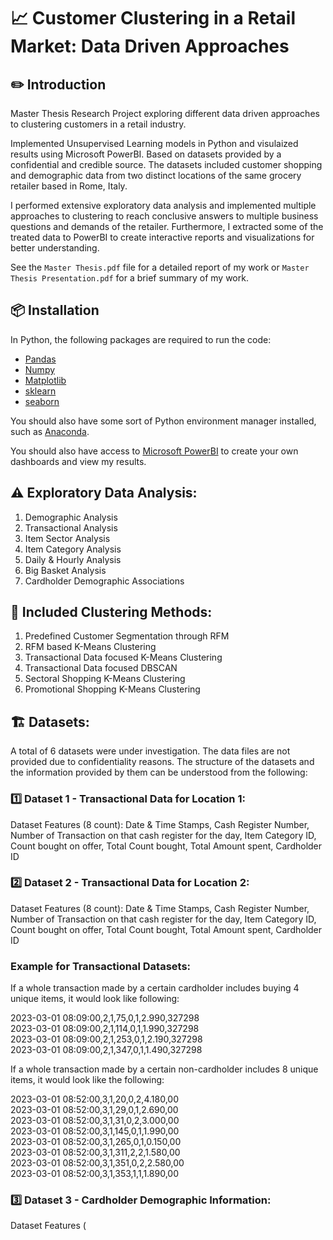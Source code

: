 # 📈 Customer Clustering in a Retail Market: Data Driven Approaches

## ✏️ Introduction

Master Thesis Research Project exploring different data driven approaches to clustering customers in a retail industry.

Implemented Unsupervised Learning models in Python and visulaized results using Microsoft PowerBI. Based on datasets provided by a confidential and credible source. The datasets included customer shopping and demographic data from two distinct locations of the same grocery retailer based in Rome, Italy.

I performed extensive exploratory data analysis and implemented multiple approaches to clustering to reach conclusive answers to multiple business questions and demands of the retailer. Furthermore, I extracted some of the treated data to PowerBI to create interactive reports and visualizations for better understanding.

See the `Master Thesis.pdf` file for a detailed report of my work or `Master Thesis Presentation.pdf` for a brief summary of my work.

## 📦 Installation

In Python, the following packages are required to run the code:

- [Pandas](https://pandas.pydata.org/)
- [Numpy](https://numpy.org/)
- [Matplotlib](https://matplotlib.org/)
- [sklearn](https://scikit-learn.org/stable/)
- [seaborn](https://seaborn.pydata.org/)

You should also have some sort of Python environment manager installed, such as [Anaconda](https://www.anaconda.com/).

You should also have access to [Microsoft PowerBI](https://www.microsoft.com/en-us/power-platform/products/power-bi/) to create your own dashboards and view my results.

## ⚠ Exploratory Data Analysis:

1. Demographic Analysis
2. Transactional Analysis
3. Item Sector Analysis
4. Item Category Analysis
5. Daily & Hourly Analysis
6. Big Basket Analysis
7. Cardholder Demographic Associations

## 🎯 Included Clustering Methods:

1. Predefined Customer Segmentation through RFM
2. RFM based K-Means Clustering
3. Transactional Data focused K-Means Clustering
4. Transactional Data focused DBSCAN
5. Sectoral Shopping K-Means Clustering
6. Promotional Shopping K-Means Clustering

## 🏗️ Datasets:

A total of 6 datasets were under investigation. The data files are not provided due to confidentiality reasons. The structure of the datasets and the information provided by them can be understood from the following:

### 1️⃣ Dataset 1 - Transactional Data for Location 1:
Dataset Features (8 count): Date & Time Stamps, Cash Register Number, Number of Transaction on that cash register for the day, Item Category ID, Count bought on offer, Total Count bought, Total Amount spent, Cardholder ID

### 2️⃣ Dataset 2 - Transactional Data for Location 2:
Dataset Features (8 count): Date & Time Stamps, Cash Register Number, Number of Transaction on that cash register for the day, Item Category ID, Count bought on offer, Total Count bought, Total Amount spent, Cardholder ID

### Example for Transactional Datasets:
If a whole transaction made by a certain cardholder includes buying 4 unique items, it would look like following:  
  
2023-03-01 08:09:00,2,1,75,0,1,2.990,327298  
2023-03-01 08:09:00,2,1,114,0,1,1.990,327298  
2023-03-01 08:09:00,2,1,253,0,1,2.190,327298  
2023-03-01 08:09:00,2,1,347,0,1,1.490,327298  

If a whole transaction made by a certain non-cardholder includes 8 unique items, it would look like the following:  

2023-03-01 08:52:00,3,1,20,0,2,4.180,00  
2023-03-01 08:52:00,3,1,29,0,1,2.690,00  
2023-03-01 08:52:00,3,1,31,0,2,3.000,00  
2023-03-01 08:52:00,3,1,145,0,1,1.990,00  
2023-03-01 08:52:00,3,1,265,0,1,0.150,00  
2023-03-01 08:52:00,3,1,311,2,2,1.580,00  
2023-03-01 08:52:00,3,1,351,0,2,2.580,00  
2023-03-01 08:52:00,3,1,353,1,1,1.890,00  

### 3️⃣ Dataset 3 - Cardholder Demographic Information:
Dataset Features (





